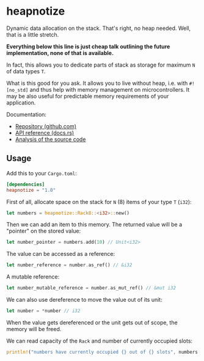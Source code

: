 # heapnotize

Dynamic data allocation on the stack. That's right, no heap needed. Well, that
is a little stretch.

**Everything below this line is just cheap talk outlining the future
implementation, none of that is available.**

In fact, this allows you to dedicate parts of stack as storage for maximum `N`
of data types `T`.

What is this good for you ask. It allows you to live without heap, i.e. with
`#![no_std]` and thus help with memory management on microcontrollers. It may be
also useful for predictable memory requirements of your application.

Documentation:

* [Repository (github.com)](https://github.com/zlosynth/heapnotize)
* [API reference (docs.rs)]()
* [Analysis of the source code]()

## Usage

Add this to your `Cargo.toml`:

``` toml
[dependencies]
heapnotize = "1.0"
```

First of all, allocate space on the stack for `N` (8) items of your type `T`
(`i32`):

``` rust
let numbers = heapnotize::Rack8::<i32>::new()
```

Then we can add an item to this memory. The returned value will be a "pointer" on the stored value:

``` rust
let number_pointer = numbers.add(10) // Unit<i32>
```

The value can be accessed as a reference:

``` rust
let number_reference = number.as_ref() // &i32
```

A mutable reference:

``` rust
let number_mutable_reference = number.as_mut_ref() // &mut i32
```

We can also use dereference to move the value out of its unit:

``` rust
let number = *number // i32
```

When the value gets dereferenced or the unit gets out of scope, the memory will
be freed.

We can read capacity of the `Rack` and number of currently occupied slots:

``` rust
println!("numbers have currently occupied {} out of {} slots", numbers.used(), numbers.capacity())
```

